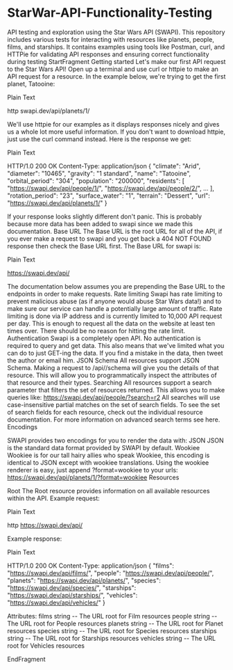# StarWar-API-Functionality-Testing
API testing and exploration using the Star Wars API (SWAPI). This repository includes various tests for interacting with resources like planets, people, films, and starships. It contains examples using tools like Postman, curl, and HTTPie for validating API responses and ensuring correct functionality during testing
StartFragment
Getting started
Let's make our first API request to the Star Wars API!
Open up a terminal and use curl or httpie to make an API request for a resource. In the example below, we're trying to get the first planet, Tatooine:


Plain Text








http swapi.dev/api/planets/1/


We'll use httpie for our examples as it displays responses nicely and gives us a whole lot more useful information. If you don't want to download httpie, just use the curl command instead.
Here is the response we get:


Plain Text








HTTP/1.0 200 OK
Content-Type: application/json
{
    "climate": "Arid",
    "diameter": "10465",
    "gravity": "1 standard",
    "name": "Tatooine",
    "orbital_period": "304",
    "population": "200000",
    "residents": [
        "https://swapi.dev/api/people/1/",
        "https://swapi.dev/api/people/2/",
        ...
    ],
    "rotation_period": "23",
    "surface_water": "1",
    "terrain": "Dessert",
    "url": "https://swapi.dev/api/planets/1/"
}


If your response looks slightly different don't panic. This is probably because more data has been added to swapi since we made this documentation.
Base URL
The Base URL is the root URL for all of the API, if you ever make a request to swapi and you get back a 404 NOT FOUND response then check the Base URL first.
The Base URL for swapi is:


Plain Text








https://swapi.dev/api/


The documentation below assumes you are prepending the Base URL to the endpoints in order to make requests.
Rate limiting
Swapi has rate limiting to prevent malicious abuse (as if anyone would abuse Star Wars data!) and to make sure our service can handle a potentially large amount of traffic. Rate limiting is done via IP address and is currently limited to 10,000 API request per day. This is enough to request all the data on the website at least ten times over. There should be no reason for hitting the rate limit.
Authentication
Swapi is a completely open API. No authentication is required to query and get data. This also means that we've limited what you can do to just GET-ing the data. If you find a mistake in the data, then tweet the author or email him.
JSON Schema
All resources support JSON Schema. Making a request to /api//schema will give you the details of that resource. This will allow you to programmatically inspect the attributes of that resource and their types.
Searching
All resources support a search parameter that filters the set of resources returned. This allows you to make queries like:
https://swapi.dev/api/people/?search=r2
All searches will use case-insensitive partial matches on the set of search fields. To see the set of search fields for each resource, check out the individual resource documentation. For more information on advanced search terms see here.
Encodings



SWAPI provides two encodings for you to render the data with:
JSON
JSON is the standard data format provided by SWAPI by default.
Wookiee
Wookiee is for our tall hairy allies who speak Wookiee, this encoding is identical to JSON except with wookiee translations.
Using the wookiee renderer is easy, just append ?format=wookiee to your urls:
https://swapi.dev/api/planets/1/?format=wookiee
Resources



Root
The Root resource provides information on all available resources within the API.
Example request:


Plain Text








http https://swapi.dev/api/


Example response:


Plain Text








HTTP/1.0 200 OK
Content-Type: application/json
{
    "films": "https://swapi.dev/api/films/",
    "people": "https://swapi.dev/api/people/",
    "planets": "https://swapi.dev/api/planets/",
    "species": "https://swapi.dev/api/species/",
    "starships": "https://swapi.dev/api/starships/",
    "vehicles": "https://swapi.dev/api/vehicles/"
}


Attributes:
films string -- The URL root for Film resources
people string -- The URL root for People resources
planets string -- The URL root for Planet resources
species string -- The URL root for Species resources
starships string -- The URL root for Starships resources
vehicles string -- The URL root for Vehicles resources

EndFragment



